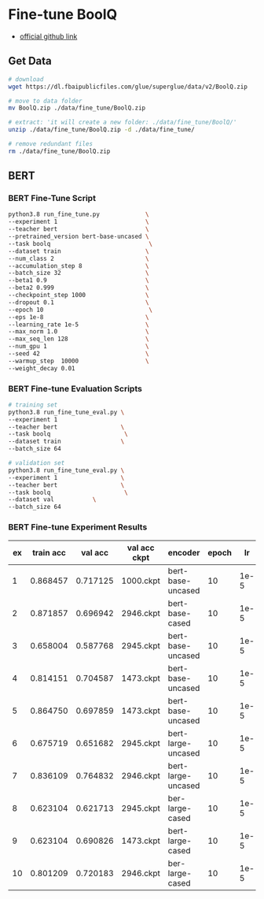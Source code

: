 # Fine-tune BoolQ 
- [official github link](https://github.com/google-research-datasets/boolean-questions)

## Get Data
```sh
# download
wget https://dl.fbaipublicfiles.com/glue/superglue/data/v2/BoolQ.zip

# move to data folder
mv BoolQ.zip ./data/fine_tune/BoolQ.zip

# extract: 'it will create a new folder: ./data/fine_tune/BoolQ/'
unzip ./data/fine_tune/BoolQ.zip -d ./data/fine_tune/ 

# remove redundant files
rm ./data/fine_tune/BoolQ.zip
```


## BERT

### BERT Fine-Tune Script

```sh
python3.8 run_fine_tune.py             \
--experiment 1                         \
--teacher bert                         \
--pretrained_version bert-base-uncased \
--task boolq                            \
--dataset train                        \
--num_class 2                          \
--accumulation_step 8                  \
--batch_size 32                        \
--beta1 0.9                            \
--beta2 0.999                          \
--checkpoint_step 1000                 \
--dropout 0.1                          \
--epoch 10                              \
--eps 1e-8                             \
--learning_rate 1e-5                   \
--max_norm 1.0                         \
--max_seq_len 128                      \
--num_gpu 1                            \
--seed 42                              \
--warmup_step  10000                   \
--weight_decay 0.01
```

### BERT Fine-tune Evaluation Scripts
```sh
# training set
python3.8 run_fine_tune_eval.py \
--experiment 1                  
--teacher bert                  \
--task boolq                     \
--dataset train                 \
--batch_size 64

# validation set
python3.8 run_fine_tune_eval.py \
--experiment 1                  \
--teacher bert                  \
--task boolq                     \
--dataset val           \
--batch_size 64
```

### BERT Fine-tune Experiment Results
|ex|train acc|val acc|val acc ckpt|encoder|epoch|lr|batch|accum step|beta1|beta2|eps|weight decay|warmup step|dropout|max_norm|max_seq_len|seed|
|-|-|-|-|-|-|-|-|-|-|-|-|-|-|-|-|-|-|
|1|0.868457|0.717125|1000.ckpt|bert-base-uncased|10|1e-5|32|8|0.9|0.999|1e-08|0.01|10000|0.1|1.0|128|42|
|2|0.871857|0.696942|2946.ckpt|bert-base-cased|10|1e-5|32|8|0.9|0.999|1e-8|0.01|10000|0.1|1.0|128|42|
|3|0.658004|0.587768|2945.ckpt|bert-base-uncased|10|1e-5|32|8|0.9|0.999|1e-8|0.01|10000|0.1|1.0|512|42|
|4|0.814151|0.704587|1473.ckpt|bert-base-uncased|10|1e-5|64|32|0.9|0.999|1e-8|0.01|10000|0.1|1.0|512|42|
|5|0.864750|0.697859|1473.ckpt|bert-base-uncased|10|1e-5|64|16|0.9|0.999|1e-8|0.01|10000|0.1|1.0|128|42|
|6|0.675719|0.651682|2945.ckpt|bert-large-uncased|10|1e-5|32|32|0.9|0.999|1e-8|0.01|10000|0.1|1.0|128|42|
|7|0.836109|0.764832|2946.ckpt|bert-large-uncased|10|1e-5|32|16|0.9|0.999|1e-08|0.01|10000|0.1|1.0|256|42|
|8|0.623104|0.621713|2945.ckpt|ber-large-cased|10|1e-5|32|32|0.9|0.999|1e-08|0.01|10000|0.1|1.0|256|42|
|9|0.623104|0.690826|1473.ckpt|bert-large-cased|10|1e-5|64|32|0.9|0.999|1e-08|0.01|10000|0.1|1.0|256|42|
|10|0.801209|0.720183|2946.ckpt|ber-large-cased|10|1e-5|32|16|0.9|0.999|1e-08|0.01|10000|0.1|1.0|256|42|